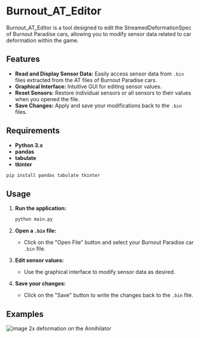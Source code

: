 # Burnout_AT_Editor

Burnout_AT_Editor is a tool designed to edit the StreamedDeformationSpec of Burnout Paradise cars, allowing you to modify sensor data related to car deformation within the game.

## Features

- **Read and Display Sensor Data:** Easily access sensor data from `.bin` files extracted from the AT files of Burnout Paradise cars.
- **Graphical Interface:** Intuitive GUI for editing sensor values.
- **Reset Sensors:** Restore individual sensors or all sensors to their values when you opened the file.
- **Save Changes:** Apply and save your modifications back to the `.bin` files.

## Requirements

- **Python 3.x**
- **pandas**
- **tabulate**
- **tkinter**

```bash	
pip install pandas tabulate tkinter
```

## Usage

1. **Run the application:**
   
   ```bash
   python main.py
   ```

2. **Open a `.bin` file:**
   - Click on the "Open File" button and select your Burnout Paradise car `.bin` file.

3. **Edit sensor values:**
   - Use the graphical interface to modify sensor data as desired.

4. **Save your changes:**
   - Click on the "Save" button to write the changes back to the `.bin` file.
  
## Examples
![image](https://github.com/user-attachments/assets/afa156c7-219d-4039-b5ac-8e7e8115126d)
2x deformation on the Annihilator
